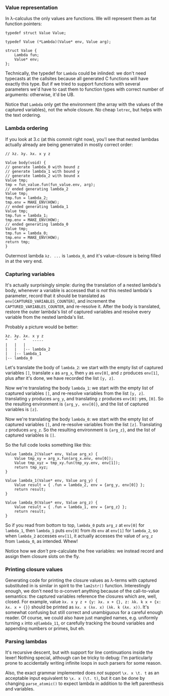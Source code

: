 ### Value representation

In λ-calculus the only values are functions. We will represent them as
fat function pointers:

    typedef struct Value Value;

    typedef Value (*Lambda)(Value* env, Value arg);

    struct Value {
        Lambda fun;
        Value* env;
    };

Technically, the typedef for `Lambda` could be inlinded: we don't need typecasts at the callsites because all generated C functions will have exactly this type. But if we tried to support functions with several parameters we'd have to cast them to function types with correct number of arguments: otherwise, it'd be UB.

Notice that `Lambda` only get the environment (the array with the values of the captured variables), not the whole closure. No cheap `letrec`, but helps with the text ordering.

### Lambda ordering

If you look at 3.c (at this commit right now), you'l see that nested lambdas actually already are being generrated in mostly correct order:

    // λz. λy. λx. x y z

    Value body(void) {
    // generate lambda_0 with bound z
    // generate lambda_1 with bound y
    // generate lambda_2 with bound x
    Value tmp;
    tmp = fun_value.fun(fun_value.env, arg);
    // ended generating lambda_2
    Value tmp;
    tmp.fun = lambda_2;
    tmp.env = MAKE_ENV(HOW);
    // ended generating lambda_1
    Value tmp;
    tmp.fun = lambda_1;
    tmp.env = MAKE_ENV(HOW);
    // ended generating lambda_0
    Value tmp;
    tmp.fun = lambda_0;
    tmp.env = MAKE_ENV(HOW);
    return tmp;
    }

Outermost lambda `λz. ...` is `lambda_0`, and it's value-closure is being filled in at the very end.

### Capturing variables

It's actually surprisingly simple: during the translation of a nested lambda's body, whenever a variable is accessed that is *not* this nested lambda's parameter, record that it should be translated as `env[CAPTURED_VARIABLES_COUNTER]`, and increment the `CAPTURED_VARIABLES_COUNTER`, and re-resolve it. After the body is translated, restore the outer lambda's list of captured variables and resolve every variable from the nested lambda's list.

Probably a picture would be better:

    λz. λy. λx. x y z
    ^   ^   ^   -----
    |   |   |
    |   |   |-- lambda_2
    |   |-- lambda_1
    |-- lambda_0

Let's translate the body of `lambda_2`: we start with the empty list of captured variables `[]`, translate `x` as `arg_x`, then `y` as `env[0]`, and `z` produces `env[1]`, plus after it's done, we have recorded the list `[y, z]`.

Now we're translating the body `lambda_1`: we start with the empty list of captured variables `[]`, and re-resolve variables from the list `[y, z]`. translating `y` produces `arg_y`, and translating `z` produces `env[0]`: yes, `[0]`. So the resulting environment is `{arg_y, env[0]}`, and the list of captured variables is `[z]`.

Now we're translating the body `lambda_0`: we start with the empty list of captured variables `[]`, and re-resolve variables from the list `[z]`. Translating `z` produces `arg_z`. So the resulting environment is `{arg_z}`, and the list of captured variables is `[]`.

So the full code looks something like this:

    Value lambda_2(Value* env, Value arg_x) {
        Value tmp_xy = arg_x.fun(arg_x.env, env[0]);
        Value tmp_xyz = tmp_xy.fun(tmp_xy.env, env[1]);
        return tmp_xyz;
    }

    Value lambda_1(Value* env, Value arg_y) {
        Value result = { .fun = lambda_2, env = {arg_y, env[0]} };
        return result;
    }

    Value lambda_0(Value* env, Value arg_z) {
        Value result = { .fun = lambda_1, env = {arg_z} };
        return result;
    }

So if you read from bottom to top, `lambda_0` puts `arg_z` at `env[0]` for `lambda_1`, then `lambda_1` puts `env[0]` from *its* `env` at `env[1]` for `lambda_2`, so when `lambda_2` accesses `env[1]`, it actually accesses the value of `arg_z` from `lambda_0`, as intended. Whew!

Notice how we *don't* pre-calculate the free variables: we instead record and assign them closure slots on the fly.

### Printing closure values

Generating code for printing the closure values as λ-terms with captured substituted in is similar in spirit to the `lam2str()` function. Interestingly enough, we don't need to α-convert anything because of the call-to-value semantics: the captured variables reference the closures which are, well, closed. For example, value `λx. x y z + {y: λx. x + {}, z: λk. k x + {x: λx. x + {}}` should be printed as `λx. x (λx. x) (λk. k (λx. x))`. It's somewhat confusing but still correct and unambiguous for a careful enough reader. Of course, we could also have just mangled names, e.g. uniformly turning `x` into `x@lambda_11`, or carefully tracking the bound variables and appending numbers or primes, but eh.

### Parsing lambdas

It's recursive descent, but with support for line continuations inside the lexer! Nothing special, although can be tricky to debug: I'm particularly prone to accidentally writing infinite loops in such parsers for some reason.

Also, the exact grammar implemented does *not* support `\x. x \t. t` as an acceptable input equivalent to `\x. x (\t. t)`, but it can be done by changing `parse_atomic()` to expect lambda in addition to the left parenthesis and variables.

